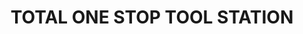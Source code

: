 ---
title: "TOTAL ONE STOP TOOL STATION"
url: /kasaragod/total-one-stop-tool-station/
shop: Eisenwaren
---